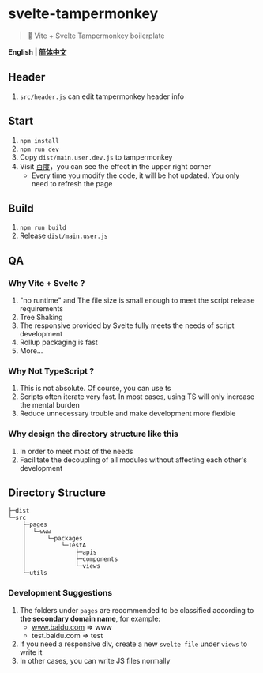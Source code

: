 # svelte-tampermonkey
> 🚀 Vite + Svelte Tampermonkey boilerplate

**English | [简体中文](README.zh-CN.md)**

## Header
1. `src/header.js` can edit tampermonkey header info

## Start
1. `npm install`
2. `npm run dev`
3. Copy `dist/main.user.dev.js` to tampermonkey
4. Visit [百度](https://www.baidu.com)，you can see the effect in the upper right corner
   - Every time you modify the code, it will be hot updated. You only need to refresh the page

## Build
1. `npm run build`
2. Release `dist/main.user.js`


## QA

### Why Vite + Svelte ?
1. "no runtime" and The file size is small enough to meet the script release requirements
2. Tree Shaking
3. The responsive provided by Svelte fully meets the needs of script development
4. Rollup packaging is fast
5. More...

### Why Not TypeScript ?
1. This is not absolute. Of course, you can use ts
2. Scripts often iterate very fast. In most cases, using TS will only increase the mental burden
3. Reduce unnecessary trouble and make development more flexible

### Why design the directory structure like this
1. In order to meet most of the needs
2. Facilitate the decoupling of all modules without affecting each other's development

## Directory Structure
```
├─dist
└─src
    ├─pages
    │  └─www  
    │      └─packages
    │          └─TestA
    │              ├─apis
    │              ├─components
    │              └─views
    └─utils
```

### Development Suggestions
1. The folders under `pages` are recommended to be classified according to **the secondary domain name**, for example:
    - www.baidu.com => www
    - test.baidu.com => test
2. If you need a responsive div, create a new `svelte file` under `views` to write it
3. In other cases, you can write JS files normally